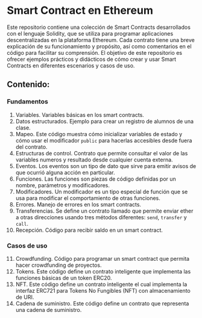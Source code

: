 # Smart Contract en Ethereum

Este repositorio contiene una colección de Smart Contracts desarrollados con el lenguaje Solidity, que se utiliza para programar aplicaciones descentralizadas en la plataforma Ethereum. Cada contrato tiene una breve explicación de su funcionamiento y propósito, así como comentarios en el código para facilitar su comprensión. El objetivo de este repositorio es ofrecer ejemplos prácticos y didácticos de cómo crear y usar Smart Contracts en diferentes escenarios y casos de uso.

## Contenido:
### Fundamentos
1. Variables. Variables básicas en los smart contracts.
2. Datos estructurados. Ejemplo para crear un registro de alumnos de una clase.
3. Mapeo. Este código muestra cómo inicializar variables de estado y cómo usar el modificador `public` para hacerlas accesibles desde fuera del contrato.
4. Estructuras de control. Contrato que permite consultar el valor de las variables numeros y resultado desde cualquier cuenta externa.
5. Eventos. Los eventos son un tipo de dato que sirve para emitir avisos de que ocurrió alguna acción en particular.
6. Funciones. Las funciones son piezas de código definidas por un nombre, parámetros y modificadores.
7. Modificadores. Un modificador es un tipo especial de función que se usa para modificar el comportamiento de otras funciones.
8. Errores. Manejo de errores en los smart contracts.
9. Transferencias. Se define un contrato llamado que permite enviar ether a otras direcciones usando tres métodos diferentes: `send`, `transfer` y `call`.
10. Recepción. Código para recibir saldo en un smart contract.
### Casos de uso
11. Crowdfunding. Código para programar un smart contract que permita hacer crowdfunding de proyectos.
12. Tokens. Este código define un contrato inteligente que implementa las funciones básicas de un token ERC20.
13. NFT. Este código define un contrato inteligente el cual implementa la interfaz ERC721 para Tokens No Fungibles (NFT) con almacenamiento de URI.
14. Cadena de suministro. Este código define un contrato que representa una cadena de suministro.

